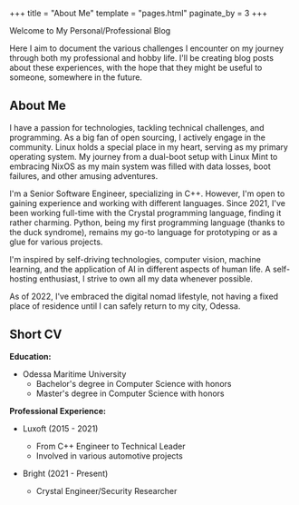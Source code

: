 +++
title = "About Me"
template = "pages.html"
paginate_by = 3
+++

Welcome to My Personal/Professional Blog

Here  I aim to document the various challenges I encounter on my journey through both my professional and hobby life. I'll be creating blog posts about these experiences, with the hope that they might be useful to someone, somewhere in the future.

## About Me

I have a passion for technologies, tackling technical challenges, and programming. As a big fan of open sourcing, I actively engage in the community. Linux holds a special place in my heart, serving as my primary operating system. My journey from a dual-boot setup with Linux Mint to embracing NixOS as my main system was filled with data losses, boot failures, and other amusing adventures.

I'm a Senior Software Engineer, specializing in C++. However, I'm open to gaining experience and working with different languages. Since 2021, I've been working full-time with the Crystal programming language, finding it rather charming. Python, being my first programming language (thanks to the duck syndrome), remains my go-to language for prototyping or as a glue for various projects.

I'm inspired by self-driving technologies, computer vision, machine learning, and the application of AI in different aspects of human life. A self-hosting enthusiast, I strive to own all my data whenever possible.

As of 2022, I've embraced the digital nomad lifestyle, not having a fixed place of residence until I can safely return to my city, Odessa.

## Short CV

**Education:**
- Odessa Maritime University
  - Bachelor's degree in Computer Science with honors
  - Master's degree in Computer Science with honors

**Professional Experience:**
- Luxoft (2015 - 2021)
  - From C++ Engineer to Technical Leader
  - Involved in various automotive projects

- Bright (2021 - Present)
  - Crystal Engineer/Security Researcher